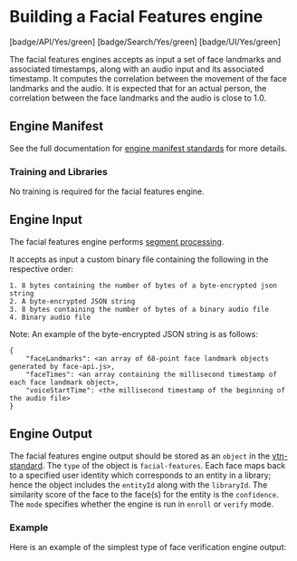 # Building a Facial Features engine

[badge/API/Yes/green]
[badge/Search/Yes/green]
[badge/UI/Yes/green]

The facial features engines accepts as input a set of face landmarks and associated timestamps, along with an audio input
and its associated timestamp. It computes the correlation between the movement of the face landmarks and the audio. It is
expected that for an actual person, the correlation between the face landmarks and the audio is close to 1.0.

## Engine Manifest

<!-- TODO

All facial features engines should specify the following parameters in their build manifest:

| Parameter | Value |
| --------- | ----- |
| `TODO` | `TODO` |
| `TODO` | `TODO` |

Here is a minimal example `manifest.json` that could apply to a face verification engine:
-->

<!--TODO: Define [](manifest.example.json ':include :type=code json')-->

See the full documentation for [engine manifest standards](/developer/engines/standards/engine-manifest/) for more details.

<!-- TODO ## Engine Input -->

<!-- TODO -->

### Training and Libraries

No training is required for the facial features engine.

## Engine Input

The facial features engine performs [segment processing](/developer/engines/processing-modes/segment-processing/).

It accepts as input a custom binary file containing the following in the respective order:

    1. 8 bytes containing the number of bytes of a byte-encrypted json string
    2. A byte-encrypted JSON string
    3. 8 bytes containing the number of bytes of a binary audio file
    4. Binary audio file

Note: An example of the byte-encrypted JSON string is as follows:

    {
        "faceLandmarks": <an array of 68-point face landmark objects generated by face-api.js>,
        "faceTimes": <an array containing the millisecond timestamp of each face landmark object>,
        "voiceStartTime": <the millisecond timestamp of the beginning of the audio file>
    }

## Engine Output

The facial features engine output should be stored as an `object` in the [vtn-standard](/developer/engines/standards/engine-output/).
The `type` of the object is `facial-features`. Each face maps back to a specified user identity which corresponds to an entity in a library;
hence the object includes the `entityId` along with the `libraryId`. The similarity score of the face to the face(s) for
the entity is the `confidence`. The `mode` specifies whether the engine is run in `enroll` or `verify` mode.

### Example

Here is an example of the simplest type of face verification engine output:

[](vtn-standard.example.json ':include :type=code json')
